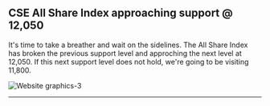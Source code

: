 ## CSE All Share Index approaching support @ 12,050

It's time to take a breather and wait on the sidelines. The All Share Index has broken the previous support level and approching the next level at 12,050.
If this next support level does not hold, we're going to be visiting 11,800.

![Website graphics-3](https://github.com/stockpickslk/stockpickslk.github.io/assets/173802017/f335baca-50ee-4369-9fef-29a4da496033)

---

